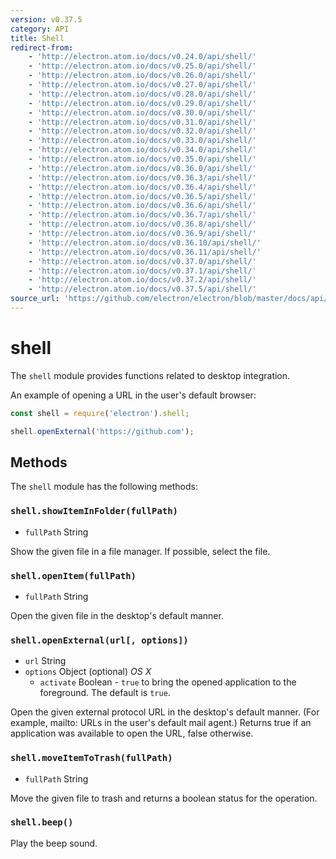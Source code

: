 ```yaml
---
version: v0.37.5
category: API
title: Shell
redirect-from:
    - 'http://electron.atom.io/docs/v0.24.0/api/shell/'
    - 'http://electron.atom.io/docs/v0.25.0/api/shell/'
    - 'http://electron.atom.io/docs/v0.26.0/api/shell/'
    - 'http://electron.atom.io/docs/v0.27.0/api/shell/'
    - 'http://electron.atom.io/docs/v0.28.0/api/shell/'
    - 'http://electron.atom.io/docs/v0.29.0/api/shell/'
    - 'http://electron.atom.io/docs/v0.30.0/api/shell/'
    - 'http://electron.atom.io/docs/v0.31.0/api/shell/'
    - 'http://electron.atom.io/docs/v0.32.0/api/shell/'
    - 'http://electron.atom.io/docs/v0.33.0/api/shell/'
    - 'http://electron.atom.io/docs/v0.34.0/api/shell/'
    - 'http://electron.atom.io/docs/v0.35.0/api/shell/'
    - 'http://electron.atom.io/docs/v0.36.0/api/shell/'
    - 'http://electron.atom.io/docs/v0.36.3/api/shell/'
    - 'http://electron.atom.io/docs/v0.36.4/api/shell/'
    - 'http://electron.atom.io/docs/v0.36.5/api/shell/'
    - 'http://electron.atom.io/docs/v0.36.6/api/shell/'
    - 'http://electron.atom.io/docs/v0.36.7/api/shell/'
    - 'http://electron.atom.io/docs/v0.36.8/api/shell/'
    - 'http://electron.atom.io/docs/v0.36.9/api/shell/'
    - 'http://electron.atom.io/docs/v0.36.10/api/shell/'
    - 'http://electron.atom.io/docs/v0.36.11/api/shell/'
    - 'http://electron.atom.io/docs/v0.37.0/api/shell/'
    - 'http://electron.atom.io/docs/v0.37.1/api/shell/'
    - 'http://electron.atom.io/docs/v0.37.2/api/shell/'
    - 'http://electron.atom.io/docs/v0.37.5/api/shell/'
source_url: 'https://github.com/electron/electron/blob/master/docs/api/shell.md'
---
```


# shell

The `shell` module provides functions related to desktop integration.

An example of opening a URL in the user's default browser:

```javascript
const shell = require('electron').shell;

shell.openExternal('https://github.com');
```

## Methods

The `shell` module has the following methods:

### `shell.showItemInFolder(fullPath)`

* `fullPath` String

Show the given file in a file manager. If possible, select the file.

### `shell.openItem(fullPath)`

* `fullPath` String

Open the given file in the desktop's default manner.

### `shell.openExternal(url[, options])`

* `url` String
* `options` Object (optional) _OS X_
  * `activate` Boolean - `true` to bring the opened application to the
    foreground. The default is `true`.

Open the given external protocol URL in the desktop's default manner. (For
example, mailto: URLs in the user's default mail agent.) Returns true if an
application was available to open the URL, false otherwise.

### `shell.moveItemToTrash(fullPath)`

* `fullPath` String

Move the given file to trash and returns a boolean status for the operation.

### `shell.beep()`

Play the beep sound.
